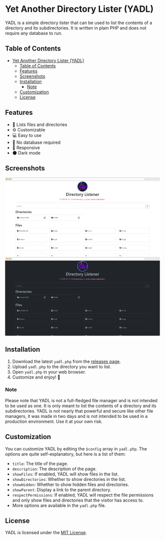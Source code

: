 # Yet Another Directory Lister (YADL)

YADL is a simple directory lister that can be used to list the contents of a directory and its subdirectories. It is written in plain PHP and does not require any database to run.

## Table of Contents

- [Yet Another Directory Lister (YADL)](#yet-another-directory-lister-yadl)
  - [Table of Contents](#table-of-contents)
  - [Features](#features)
  - [Screenshots](#screenshots)
  - [Installation](#installation)
    - [Note](#note)
  - [Customization](#customization)
  - [License](#license)

## Features

- 📂 Lists files and directories
- ⚙️ Customizable
- 💻 Easy to use
- 🚫 No database required
- 📱 Responsive
- 🌑 Dark mode

## Screenshots

![Light mode](screenshots/light.png)
![Dark mode](screenshots/dark.png)

## Installation

1. Download the latest `yadl.php` from the [releases page](https://github.com/JMcrafter26/ya-directory-lister/releases).
2. Upload `yadl.php` to the directory you want to list.
3. Open `yadl.php` in your web browser.
4. Customize and enjoy! 🎉

### Note

Please note that YADL is not a full-fledged file manager and is not intended to be used as one. It is only meant to list the contents of a directory and its subdirectories. YADL is not nearly that powerful and secure like other file managers, it was made in two days and is not intended to be used in a production environment. Use it at your own risk.

## Customization

You can customize YADL by editing the `$config` array in `yadl.php`.
The options are quite self-explanatory, but here is a list of them:

- `title`: The title of the page.
- `description`: The description of the page.
- `showFiles`: If enabled, YADL will show files in the list.
- `showDirectories`: Whether to show directories in the list.
- `showHidden`: Whether to show hidden files and directories.
- `showParent`: Display a link to the parent directory.
- `respectPermissions`: If enabled, YADL will respect the file permissions and only show files and directories that the visitor has access to.
- More options are available in the `yadl.php` file.

## License

YADL is licensed under the [MIT License](./LICENSE).

